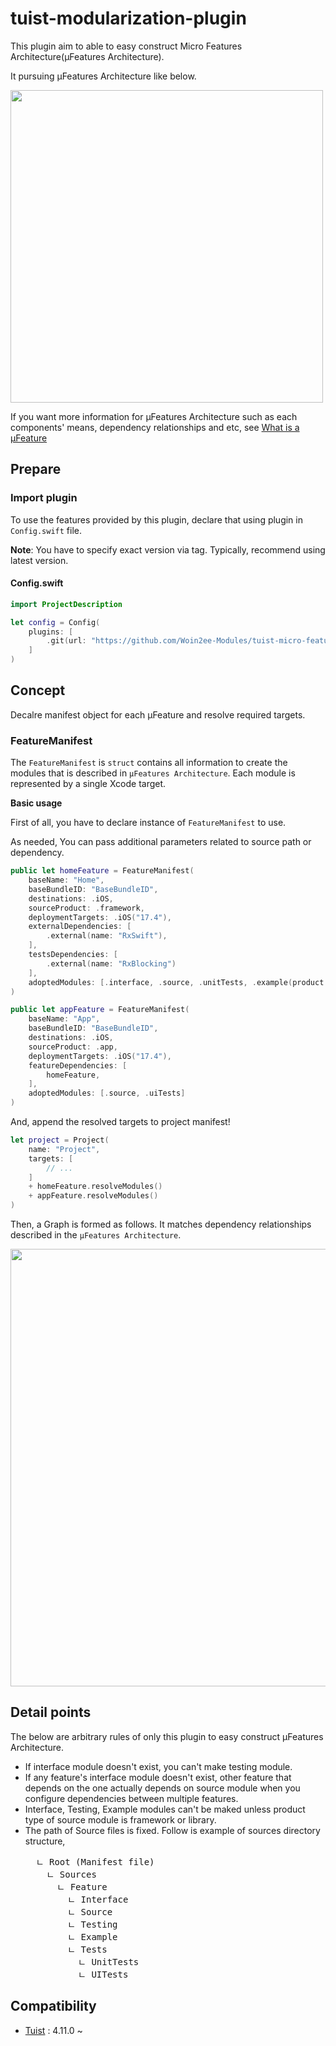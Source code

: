 # tuist-modularization-plugin
This plugin aim to able to easy construct Micro Features Architecture(µFeatures Architecture).

It pursuing µFeatures Architecture like below.

<img src="https://github.com/Woin2ee-Modules/tuist-micro-feature-plugin/assets/81426024/d227aba4-27e8-4e51-8f34-4bd823b2f292" width="500">

If you want more information for µFeatures Architecture such as each components' means, dependency relationships and etc, see [What is a µFeature](https://docs.tuist.io/guide/scale/ufeatures-architecture#what-is-a-%CE%BCfeature)

## Prepare

### Import plugin

To use the features provided by this plugin, declare that using plugin in `Config.swift` file.

**Note**: You have to specify exact version via tag. Typically, recommend using latest version.

#### Config.swift

```swift
import ProjectDescription

let config = Config(
    plugins: [
        .git(url: "https://github.com/Woin2ee-Modules/tuist-micro-feature-plugin.git", tag: "0.2.4"),
    ]
)
```

## Concept

Decalre manifest object for each µFeature and resolve required targets.

### FeatureManifest

The `FeatureManifest` is `struct` contains all information to create the modules that is described in `µFeatures Architecture`.
Each module is represented by a single Xcode target.

**Basic usage**

First of all, you have to declare instance of `FeatureManifest` to use.

As needed, You can pass additional parameters related to source path or dependency.

```swift
public let homeFeature = FeatureManifest(
    baseName: "Home",
    baseBundleID: "BaseBundleID",
    destinations: .iOS,
    sourceProduct: .framework,
    deploymentTargets: .iOS("17.4"),
    externalDependencies: [
        .external(name: "RxSwift"),
    ],
    testsDependencies: [
        .external(name: "RxBlocking")
    ],
    adoptedModules: [.interface, .source, .unitTests, .example(product: .app)]
)

public let appFeature = FeatureManifest(
    baseName: "App",
    baseBundleID: "BaseBundleID",
    destinations: .iOS,
    sourceProduct: .app,
    deploymentTargets: .iOS("17.4"),
    featureDependencies: [
        homeFeature,
    ],
    adoptedModules: [.source, .uiTests]
)

```

And, append the resolved targets to project manifest!

```swift
let project = Project(
    name: "Project",
    targets: [
        // ...
    ]
    + homeFeature.resolveModules()
    + appFeature.resolveModules()
)
```

Then, a Graph is formed as follows. It matches dependency relationships described in the `µFeatures Architecture`.

<img src="https://github.com/Woin2ee-Modules/tuist-micro-feature-plugin/assets/81426024/6ebaad7f-b1bf-41c1-a46b-14bca4f4e954" width="700">

## Detail points

The below are arbitrary rules of only this plugin to easy construct µFeatures Architecture.

- If interface module doesn't exist, you can't make testing module.
- If any feature's interface module doesn't exist, other feature that depends on the one actually depends on source module when you configure dependencies between multiple features.
- Interface, Testing, Example modules can't be maked unless product type of source module is framework or library.
- The path of Source files is fixed. Follow is example of sources directory structure,
  <pre>
    ㄴ Root (Manifest file)
      ㄴ Sources
        ㄴ Feature
          ㄴ Interface
          ㄴ Source
          ㄴ Testing
          ㄴ Example
          ㄴ Tests
            ㄴ UnitTests
            ㄴ UITests
  </pre>

## Compatibility

- [Tuist](https://github.com/tuist/tuist) : 4.11.0 ~


